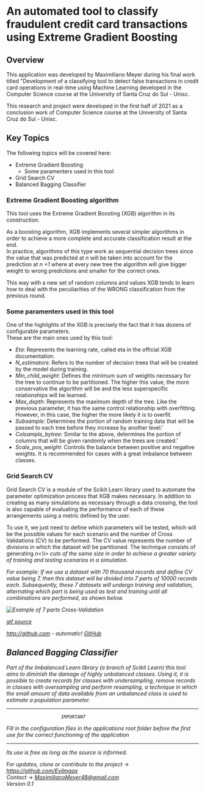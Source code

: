 # An automated tool to classify fraudulent credit card transactions using Extreme Gradient Boosting

## Overview

This application was developed by Maximiliano Meyer during his final work titled "Development of a classifying tool to detect false transactions in credit card operations 
in real-time using Machine Learning developed in the Computer Science course at the University of Santa Cruz do Sul - Unisc.

This research and project were developed in the first half of 2021 as a conclusion work of Computer Science course at the University of Santa Cruz do Sul - Unisc.<br>

## Key Topics
The following topics will be covered here:
* Extreme Gradient Boosting
  * Some paramenters used in this tool
* Grid Search CV
* Balanced Bagging Classifier

### Extreme Gradient Boosting algorithm

This tool uses the Extreme Gradient Boosting (XGB) algorithm in its construction.

As a boosting algorithm, XGB implements several simpler algorithms in order to achieve a more complete and accurate classification result at the end.<br>
In practice, algorithms of this type work as sequential decision trees since the value that was predicted at <i> n </i> will be taken into account for the prediction at <i> n +1</i> where at every new tree the algorithm will give bigger weight to wrong predictions and smaller for the correct ones. 

This way with a new set of random columns and values XGB tends to learn how to deal with the peculiarities of the WRONG classification from the previous round.

### Some paramenters used in this tool

One of the highlights of the XGB is precisely the fact that it has dozens of configurable parameters.<br>
These are the main ones used by this tool:

* <i>Eta</i>: Represents the learning rate, called eta in the official XGB documentation.<br>
* <i>N_estimators</i>: Refers to the number of decision trees that will be created by the model during training.<br>
* <i>Min_child_weight</i>: Defines the minimum sum of weights necessary for the tree to continue to be partitioned. The higher this value, the more conservative the algorithm will be and the less superspecific relationships will be learned.<br>
* <i>Max_depth</i>: Represents the maximum depth of the tree. Like the previous parameter, it has the same control relationship with overfitting. However, in this case, the higher the more likely it is to overfit.<br>
* <i>Subsample</i>: Determines the portion of random training data that will be passed to each tree before they increase by another level.'
* <i>Colsample_bytree</i>: Similar to the above, determines the portion of columns that will be given randomly when the trees are created.'
* <i>Scale_pos_weight</i>: Controls the balance between positive and negative weights. It is recommended for cases with a great imbalance between classes.

### Grid Search CV

Grid Search CV is a module of the Scikit Learn library used to automate the parameter optimization process that XGB makes necessary. In addition to creating as many simulations as necessary through a data crossing, the tool is also capable of evaluating the performance of each of these arrangements using a metric defined by the user.

To use it, we just need to define which parameters will be tested, which will be the possible values for each scenario and the number of Cross Validations (CV) to be performed. The CV value represents the number of divisions in which the dataset will be partitioned. The technique consists of generating <i>n<\i> cuts of the same size in order to achieve a greater variety of training and testing scenarios in a simulation. 
 
For example: If we use a dataset with 70 thousand records and define CV value being 7, then this dataset will be divided into 7 parts of 10000 records each. Subsequently, these 7 datasets will undergo training and validation, alternating which part is being used as test and training until all combinations are performed, as shown below.

![Example of 7 parts Cross-Validation](https://i.stack.imgur.com/padg4.gif)

[gif source](https://stackoverflow.com/questions/31947183/how-to-implement-walk-forward-testing-in-sklearn)
 
http://github.com - automatic!
[GitHub](http://github.com)
 
## Balanced Bagging Classifier

Part of the <i>Imbalanced Learn</i> library (a branch of Scikit Learn) this tool aims to diminish the damage of highly unbalanced classes. Using it, it is possible to create records for classes with undersampling, remove records in classes with oversampling and perform resampling, a technique in which the small amount of data available from an unbalanced class is used to estimate a population parameter.



*******************************************************
                        IMPORTANT
                        
Fill in the configuration files in the applications root folder before the first use
for the correct functioning of the application
*******************************************************


Its use is free as long as the source is informed.


For updates, clone or contribute to the project -> https://github.com/Evilmaax<br>
Contact -> MaximilianoMeyer48@gmail.com<br>
Version 0.1
